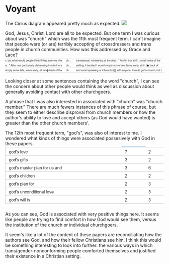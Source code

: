# Voyant

The Cirrus diagram appeared pretty much as expected.
<img src="../cirrus.PNG">


God, Jesus, Christ, Lord are all to be expected. But one term I was curious about was "church" which was the 11th most frequent term. I can't imagine that people were (or are) terribly accepting of crossdressers and trans people in church communities. How was this addressed by Grace and Lace?
![avoidance](https://github.com/kieranheffernan/Grace-and-Lace/blob/master/avoidance.PNG)

Looking closer at some sentences containing the word "church", I can see the concern about other people would think as well as discussion about generally avoiding contact with other churchgoers.

A phrase that I was also interested in associated with "church" was "church member." There are much fewers instances of this phrase of course, but they seem to either describe disproval from church members or how the author's ability to love and accept others (as God would have wanted) is greater than the other church members'.

The 12th most frequent term, "god's", was also of interest to me. I wondered what kinds of things were associated possesively with God in these papers. 
![god's](https://github.com/kieranheffernan/Grace-and-Lace/blob/master/god's.PNG)

As you can see, God is associated with very positive things here. It seems like people are trying to find comfort in how God would see them, versus the institution of the church or individual churchgoers.

It seem's like a lot of the content of these papers are reconciliating how the authors see God, and how their fellow Christians see him. I think this would be something interesting to look into further: the various ways in which trans/gender-nonconforming people comforted themselves and justified their existence in a Christian setting.  

